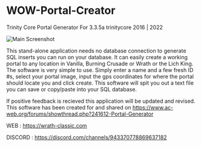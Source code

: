 # WOW-Portal-Creator
Trinity Core Portal Generator
For 3.3.5a trinitycore 2016 | 2022

![Main Screenshot]([[https://i.ibb.co/BccX596/screenshot1.jpg](https://i.ibb.co/0D3rvwg/demo.jpg)](https://i.ibb.co/0D3rvwg/demo.jpg) "Main Screenshot")

This stand-alone application needs no database connection to generate SQL inserts you can run on your database. It can easily create a working portal to any location in Vanilla, Burning Crusade or Wrath or the Lich King.
The software is very simple to use. Simply enter a name and a few fresh ID #s, select your portal image, input the gps coordinates for where the portal should locate you and click create. This software will spit you out a text file you can save or copy/paste into your SQL database.

If positive feedback is recieved this application will be updated and revised. This software has been created for and shared on https://www.ac-web.org/forums/showthread.php?241612-Portal-Generator

WEB : https://wrath-classic.com

DISCORD : https://discord.com/channels/943370778869637182
